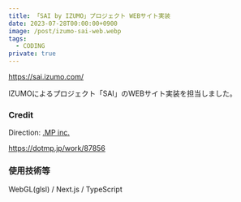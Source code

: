 ```yaml
---
title: 「SAI by IZUMO」プロジェクト WEBサイト実装
date: 2023-07-28T00:00:00+0900
image: /post/izumo-sai-web.webp
tags:
  - CODING
private: true
---
```


https://sai.izumo.com/

IZUMOによるプロジェクト「SAI」のWEBサイト実装を担当しました。

### Credit

Direction: [.MP inc.](https://dotmp.jp/)

https://dotmp.jp/work/87856

### 使用技術等

WebGL(glsl) / Next.js / TypeScript
